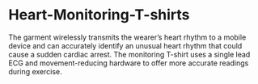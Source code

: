 # Heart-Monitoring-T-shirts
The garment wirelessly transmits the wearer’s heart rhythm to a mobile device and can accurately identify an unusual heart rhythm that could cause a sudden cardiac arrest. The monitoring T-shirt uses a single lead ECG and movement-reducing hardware to offer more accurate readings during exercise.
